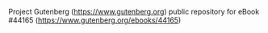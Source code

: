 Project Gutenberg (https://www.gutenberg.org) public repository for eBook #44165 (https://www.gutenberg.org/ebooks/44165)
